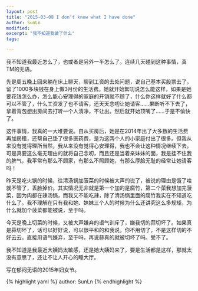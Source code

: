 ```yaml
---
layout: post
title: "2015-03-08 I don't know what I have done"
author: SunLn
modified:
excerpt: "我不知道我做了什么"
tags:

---
```



我不知道我最近怎么了，也或者是另外一半怎么了。连续几天碰到这种事情，真TM的无语。

先是周五晚上回来躺在床上聊天，聊到工资的去处问题，说自己基本买股票去了，留了1000多块钱在身上做3月份的生活费。她就开始絮叨说怎么能这样，如果是她要花钱怎么办，怎么能心安理得的家庭的开销就不顾了，什么你这样就好了什么都可以不管了，什么工资发了也不请客，还天天念叨让她请客……果断听不下去了，拿着背包想出房间去打听一个人清净，不让出。然后就开始顶嘴了……于是不愉快了。

这件事情，我真的一大堆要说。自从买房后，她是在2014年出了大多数的生活费再加房租，还帮自己垫了很多医药费，是为这两个人的小家庭付出了很多。但我从来没有觉得理所当然，我从来没有觉得心安理得，我也不会让这种情况继续下去。可是真要这么毫无理由的就将自己念叨，而且还是当着亲妹妹的面，我是挂不住我的脾气，我平常有那么不顾家，有那么不照顾她，有那么厚脸无耻的经常让她请客吗！

昨天是吃火锅的时候，往清汤锅加菠菜的时候被大声的说了，被说的理由是饿了啥就不管了，丢脸掉价。其实情况无非就是第一个加的是腐竹，第二个菜我想加完菠菜，因为肉都在辣汤锅，而我又不能吃辣，除了清汤锅里面的腐竹我实在不知道吃什么了。我不理解在只有我和她、妹妹三个人的时候为什么还讲究这么多规矩，为什么就加个菠菜都能被说，至于吗。

今天是晚上切菜的时候，又被大声嫌弃的语气训斥了，嫌我切的蒜切坏了。如果真是蒜切坏了，话可以好好说，可以很平和的和我说，你不用切了，不是这样切的不好云云。直接用语气嫌弃，至于吗，再说蒜真的就被切坏了吗。受不了。

我不知道是我最近大姨妈太敏感，还是她大姨妈来了，要是生活都是这样，那就太没有意思了，还让不让人开心的睡大厅。


写在郁闷无语的2015年妇女节。


{% highlight yaml %}
author: SunLn
{% endhighlight %}
